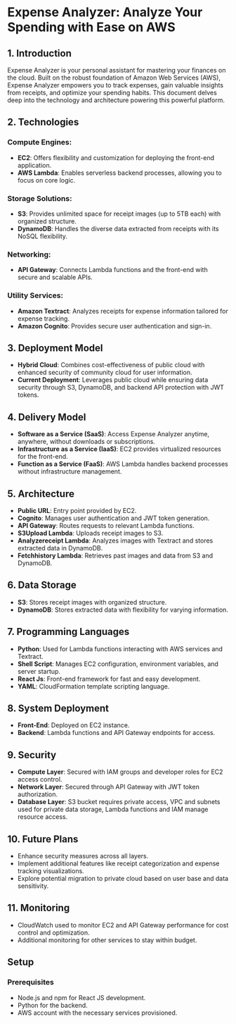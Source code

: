 # Expense Analyzer: Analyze Your Spending with Ease on AWS

## 1. Introduction

Expense Analyzer is your personal assistant for mastering your finances on the cloud. Built on the robust foundation of Amazon Web Services (AWS), Expense Analyzer empowers you to track expenses, gain valuable insights from receipts, and optimize your spending habits. This document delves deep into the technology and architecture powering this powerful platform.

## 2. Technologies

### Compute Engines:

- **EC2**: Offers flexibility and customization for deploying the front-end application.
- **AWS Lambda**: Enables serverless backend processes, allowing you to focus on core logic.

### Storage Solutions:

- **S3**: Provides unlimited space for receipt images (up to 5TB each) with organized structure.
- **DynamoDB**: Handles the diverse data extracted from receipts with its NoSQL flexibility.

### Networking:

- **API Gateway**: Connects Lambda functions and the front-end with secure and scalable APIs.

### Utility Services:

- **Amazon Textract**: Analyzes receipts for expense information tailored for expense tracking.
- **Amazon Cognito**: Provides secure user authentication and sign-in.

## 3. Deployment Model

- **Hybrid Cloud**: Combines cost-effectiveness of public cloud with enhanced security of community cloud for user information.
- **Current Deployment**: Leverages public cloud while ensuring data security through S3, DynamoDB, and backend API protection with JWT tokens.

## 4. Delivery Model

- **Software as a Service (SaaS)**: Access Expense Analyzer anytime, anywhere, without downloads or subscriptions.
- **Infrastructure as a Service (IaaS)**: EC2 provides virtualized resources for the front-end.
- **Function as a Service (FaaS)**: AWS Lambda handles backend processes without infrastructure management.

## 5. Architecture

- **Public URL**: Entry point provided by EC2.
- **Cognito**: Manages user authentication and JWT token generation.
- **API Gateway**: Routes requests to relevant Lambda functions.
- **S3Upload Lambda**: Uploads receipt images to S3.
- **Analyzereceipt Lambda**: Analyzes images with Textract and stores extracted data in DynamoDB.
- **Fetchhistory Lambda**: Retrieves past images and data from S3 and DynamoDB.

## 6. Data Storage

- **S3**: Stores receipt images with organized structure.
- **DynamoDB**: Stores extracted data with flexibility for varying information.

## 7. Programming Languages

- **Python**: Used for Lambda functions interacting with AWS services and Textract.
- **Shell Script**: Manages EC2 configuration, environment variables, and server startup.
- **React Js**: Front-end framework for fast and easy development.
- **YAML**: CloudFormation template scripting language.

## 8. System Deployment

- **Front-End**: Deployed on EC2 instance.
- **Backend**: Lambda functions and API Gateway endpoints for access.

## 9. Security

- **Compute Layer**: Secured with IAM groups and developer roles for EC2 access control.
- **Network Layer**: Secured through API Gateway with JWT token authorization.
- **Database Layer**: S3 bucket requires private access, VPC and subnets used for private data storage, Lambda functions and IAM manage resource access.

## 10. Future Plans

- Enhance security measures across all layers.
- Implement additional features like receipt categorization and expense tracking visualizations.
- Explore potential migration to private cloud based on user base and data sensitivity.

## 11. Monitoring

- CloudWatch used to monitor EC2 and API Gateway performance for cost control and optimization.
- Additional monitoring for other services to stay within budget.


## Setup

### Prerequisites

- Node.js and npm for React JS development.
- Python for the backend.
- AWS account with the necessary services provisioned.


